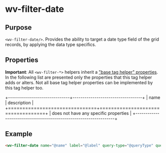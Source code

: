 ﻿<!--{"sort_order":10, "name": "wv-filter-date", "label": "wv-filter-date"}-->
# wv-filter-date

## Purpose

`<wv-filter-date/>`. Provides the ability to target a date type field of the grid records, by applying the data type specifics.

## Properties
**Important**: All `<wv-filter-*>` helpers inherit a ["base tag helper" properties](docs/developer/tag-helpers/wv-filter-base). In the following list are presented only the properties that this tag helper adds or alters. Not all base tag helper properties can be implemented by this tag helper too.

+-------------------------------+-----------------------------------+
| name                          | description                       |
+===============================+===================================+
| does not have any specific properties                             | 
+-------------------------------------------------------------------+

## Example

```html
<wv-filter-date name="@name" label="@label" query-type="@queryType" query-options="@queryOptions"></wv-filter-date>
```

